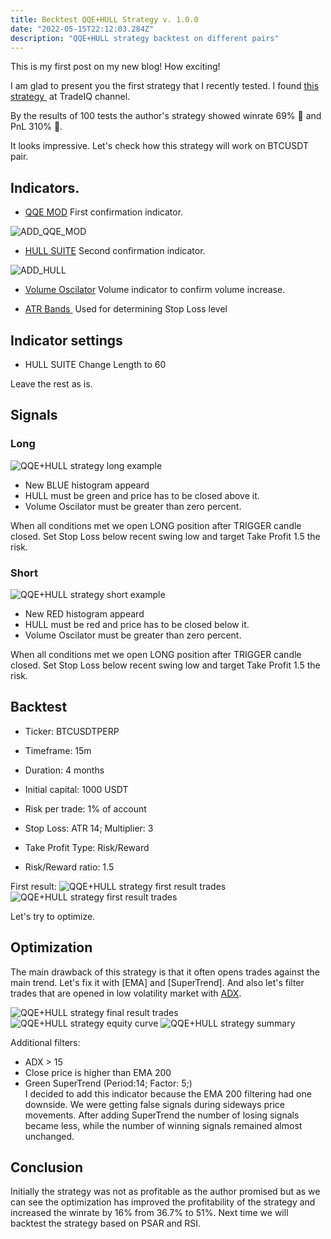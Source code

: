 ```yaml
---
title: Becktest QQE+HULL Strategy v. 1.0.0
date: "2022-05-15T22:12:03.284Z"
description: "QQE+HULL strategy backtest on different pairs"
---
```


This is my first post on my new blog! How exciting!

I am glad to present you the first strategy that I recently tested.
I found <a target="_blank" rel="noopener noreferrer" href="https://www.youtube.com/watch?v=wwmv6TU7dzU">this strategy&nbsp;</a> at TradeIQ channel.

By the results of 100 tests the author's strategy showed winrate 69% 🤩 and PnL 310% 🤑. 

It looks impressive. Let's check how this strategy will work on BTCUSDT pair.

## Indicators.
* [QQE MOD](https://www.tradingview.com/script/TpUW4muw-QQE-MOD/)
First confirmation indicator.

![ADD_QQE_MOD](./addqqe.gif)

* [HULL SUITE](https://www.tradingview.com/v/hg92pFwS/)
Second confirmation indicator.

![ADD_HULL](./addhull.gif)

* [Volume Oscilator](https://www.tradingview.com/support/solutions/43000591350-volume-oscillator/)
Volume indicator to confirm volume increase.

* <a target="_blank" rel="noopener noreferrer" href="https://ru.tradingview.com/script/ziTzsSfo-ATR-Bands/">ATR Bands&nbsp;</a> Used for determining Stop Loss level

## Indicator settings
* HULL SUITE
Change Length to 60

Leave the rest as is.

## Signals

### Long
![QQE+HULL strategy long example](./long_example.png)
* New BLUE histogram appeard
* HULL must be green and price has to be closed above it.
* Volume Oscilator must be greater than zero percent.

When all conditions met we open LONG position after TRIGGER candle closed.
Set Stop Loss below recent swing low and target Take Profit 1.5 the risk.

### Short
![QQE+HULL strategy short example](./short_example.png)
* New RED histogram appeard
* HULL must be red and price has to be closed below it.
* Volume Oscilator must be greater than zero percent.

When all conditions met we open LONG position after TRIGGER candle closed.
Set Stop Loss below recent swing low and target Take Profit 1.5 the risk.

## Backtest
* Ticker: BTCUSDTPERP
* Timeframe: 15m
* Duration: 4 months

* Initial capital: 1000 USDT
* Risk per trade: 1% of account
* Stop Loss: ATR 14; Multiplier: 3
* Take Profit Type: Risk/Reward
* Risk/Reward ratio: 1.5

First result:
![QQE+HULL strategy first result trades](./result_1_trades.png)
![QQE+HULL strategy first result trades](./result_1.png)

Let's try to optimize. 

## Optimization

The main drawback of this strategy is that it often opens trades against the main trend. Let's fix it with [EMA] and [SuperTrend]. And also let's filter trades that are opened in low volatility market with <a target="_blank" rel="noopener noreferrer" href="https://ru.tradingview.com/script/VTPMMOrx-ADX-and-DI">ADX</a>.

![QQE+HULL strategy final result trades](./final-result_1_trades.png)
![QQE+HULL strategy equity curve](./result_1_eq.png)
![QQE+HULL strategy summary](./result_1_overview.png)

Additional filters:
* ADX > 15
* Close price is higher than EMA 200
* Green SuperTrend (Period:14; Factor: 5;)  
I decided to add this indicator because the EMA 200 filtering had one downside. We were getting false signals during sideways price movements. After adding SuperTrend the number of losing signals became less, while the number of winning signals remained almost unchanged.

## Conclusion

Initially the strategy was not as profitable as the author promised but as we can see the optimization has improved the profitability of the strategy and increased the winrate by 16% from 36.7% to 51%. 
Next time we will backtest the strategy based on PSAR and RSI.